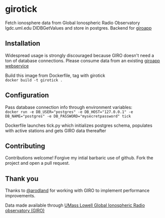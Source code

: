 # girotick
Fetch ionosphere data from Global Ionospheric Radio Observatory lgdc.uml.edu DIDBGetValues and store in postgres. Backend for [giroapp](https://github.com/AF7TI/giroapp)

## Installation

Widespread usage is strongly discouraged because GIRO doesn't need a ton of database connections. Please consume data from an existing [giroapp webservice](https://github.com/AF7TI/giroapp#running-code)

Build this image from Dockerfile, tag with girotick   
    `docker build -t girotick .`

## Configuration
Pass database connection info through environment variables:  
    `docker run -e DB_USER="postgres" -e DB_HOST="127.0.0.1" -e DB_NAME="postgres" -e DB_PASSWORD="mysecretpassword" tick`

Dockerfile launches tick.py which initializes postgres schema, populates with active stations and gets GIRO data thereafter

## Contributing
Contributions welcome! Forgive my intial barbaric use of github. Fork the project and open a pull request.

## Thank you
Thanks to [@arodland](https://github.com/arodland/girotick) for working with GIRO to implement performance improvements.

Data made available through [UMass Lowell Global Ionospheric Radio observatory (GIRO)](http://umlcar.uml.edu/DIDBase/RulesOfTheRoadForDIDBase.htm)
